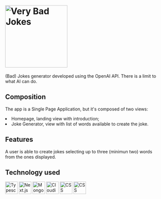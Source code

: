 <h1><img title="Very Bad Jokes" src="https://res.cloudinary.com/dtl48kr1u/image/upload/v1699270985/bad-jokes/title2_s1prxl.png" style="width: 200px"/></h1>

  <p>(Bad) Jokes generator developed using the OpenAI API. There is a limit to what AI can do.<p>

<h2>Composition</h2>
<p>The app is a Single Page Application, but it's composed of two views:</p>
  <li>Homepage, landing view with introduction;</li>
  <li>Joke Generator, view with list of words available to create the joke.</li>
    
  <h2>Features</h2>
  <p>A user is able to create jokes selecting up to three (minimun two) words from the ones displayed.</p>
 

<h2>Technology used</h2>
  <div style="display: flex, flex-direction: row">
    <img title="Typescript" src="https://cdn-icons-png.flaticon.com/512/5968/5968381.png" style="width: 40px"/>
    <img title="Next.js" src="https://creazilla-store.fra1.digitaloceanspaces.com/icons/3220588/nextjs-icon-md.png" style="width: 40px" />
    <img title="MongoDB" src="https://img.icons8.com/color/256/mongodb.png" style="width: 40px"/>
    <img title="Cloudinary" src="https://pics.freeicons.io/uploads/icons/png/2182976911536207307-512.png" style="width: 40px"/>
    <img title="CSS" src="https://img.icons8.com/color/256/css3.png" style="width: 40px"/>
    <img title="CSS" src="https://encrypted-tbn0.gstatic.com/images?q=tbn:ANd9GcTKuL2RkIVgf9QvZa72DU1StmIFC5jHkqID4pX85IaEzBu3rOBl4Vme9j_6C9twQEqY3Fc&usqp=CAU" style="width: 40px"/>
  </div>
 
 
